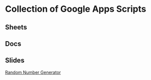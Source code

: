 # **Collection of Google Apps Scripts**
## Sheets
## Docs


## Slides
[Random Number Generator](Random%20Number.js)
